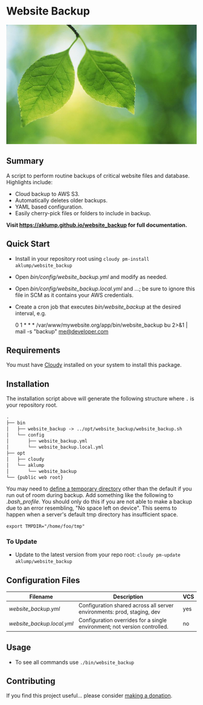 # Website Backup

![website_backup](images/website-backup.jpg)

## Summary

A script to perform routine backups of critical website files and database.  Highlights include:

* Cloud backup to AWS S3.
* Automatically deletes older backups.
* YAML based configuration.
* Easily cherry-pick files or folders to include in backup.

**Visit <https://aklump.github.io/website_backup> for full documentation.**

## Quick Start

- Install in your repository root using `cloudy pm-install aklump/website_backup`
- Open _bin/config/website_backup.yml_ and modify as needed.
- Open _bin/config/website_backup.local.yml_ and ...; be sure to ignore this file in SCM as it contains your AWS credentials.
- Create a cron job that executes _bin/website_backup_ at the desired interval, e.g.

    0 1 * * * /var/www/mywebsite.org/app/bin/website_backup bu  2>&1 | mail -s "backup" me@developer.com

## Requirements

You must have [Cloudy](https://github.com/aklump/cloudy) installed on your system to install this package.

## Installation

The installation script above will generate the following structure where `.` is your repository root.

    .
    ├── bin
    │   ├── website_backup -> ../opt/website_backup/website_backup.sh
    │   └── config
    │       ├── website_backup.yml
    │       └── website_backup.local.yml
    ├── opt
    │   ├── cloudy
    │   └── aklump
    │       └── website_backup
    └── {public web root}

You may need to [define a temporary directory](https://www.cyberciti.biz/tips/shell-scripting-bash-how-to-create-empty-temporary-file-quickly.html) other than the default if you run out of room during backup.  Add something like the following to _.bash_profile_.  You should only do this if you are not able to make a backup due to an error resembling, "No space left on device".  This seems to happen when a server's default tmp directory has insufficient space.

    export TMPDIR="/home/foo/tmp"

### To Update

- Update to the latest version from your repo root: `cloudy pm-update aklump/website_backup`

## Configuration Files

| Filename | Description | VCS |
|----------|----------|---|
| _website_backup.yml_ | Configuration shared across all server environments: prod, staging, dev  | yes |
| _website_backup.local.yml_ | Configuration overrides for a single environment; not version controlled. | no |

## Usage

* To see all commands use `./bin/website_backup`

## Contributing

If you find this project useful... please consider [making a donation](https://www.paypal.com/cgi-bin/webscr?cmd=_s-xclick&hosted_button_id=4E5KZHDQCEUV8&item_name=Gratitude%20for%20).
